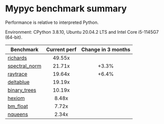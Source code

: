 # Mypyc benchmark summary

Performance is relative to interpreted Python.

Environment: CPython 3.8.10, Ubuntu 20.04.2 LTS and Intel Core i5-1145G7 (64-bit).

| Benchmark | Current perf | Change in 3 months |
| --- | :---: | :---: |
| [richards](benchmarks/richards.md) | 49.55x |  |
| [spectral_norm](benchmarks/spectral_norm.md) | 21.71x | +3.3% |
| [raytrace](benchmarks/raytrace.md) | 19.64x | +6.4% |
| [deltablue](benchmarks/deltablue.md) | 19.19x |  |
| [binary_trees](benchmarks/binary_trees.md) | 10.19x |  |
| [hexiom](benchmarks/hexiom.md) | 8.48x |  |
| [bm_float](benchmarks/bm_float.md) | 7.72x |  |
| [nqueens](benchmarks/nqueens.md) | 2.34x |  |
